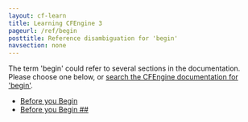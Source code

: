 ```yaml
---
layout: cf-learn
title: Learning CFEngine 3
pageurl: /ref/begin
posttitle: Reference disambiguation for 'begin'
navsection: none
---
```


The term 'begin' could refer to several sections in the documentation. Please choose one below, or
[search the CFEngine documentation for 'begin'](http://docs.cfengine.com/latest/search.html?q=begin).

- [Before you Begin](http://docs.cfengine.com/latest/guide-design-center-design-center-write-sketch-advanced.html#before-you-begin)
- [Before you Begin \#\#](http://docs.cfengine.com/latest/guide-design-center-configure-sketches-community.html#before-you-begin-##)
